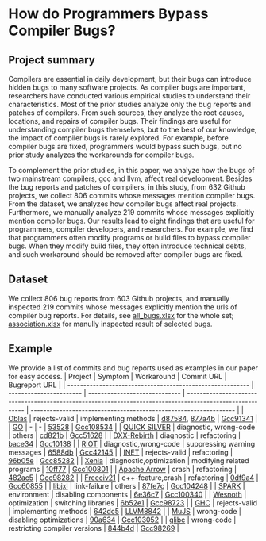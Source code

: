 # How do Programmers Bypass Compiler Bugs?
## Project summary
Compilers are essential in daily development, but their bugs can introduce hidden bugs to many software projects. As compiler bugs are important, researchers have conducted various empirical studies to understand their characteristics. Most of the prior studies analyze only the bug reports and patches of compilers. From such sources, they analyze the root causes, locations, and repairs of compiler bugs. Their findings are useful for understanding compiler bugs themselves, but to the best of our knowledge, the impact of compiler bugs is rarely explored. For example, before compiler bugs are fixed, programmers would bypass such bugs, but no prior study analyzes the workarounds for compiler bugs.

To complement the prior studies, in this paper, we analyze how the bugs of two mainstream compilers, gcc and llvm, affect real development. Besides the bug reports and patches of compilers, in this study, from 632 Github projects, we collect 806 commits whose messages mention compiler bugs. From the dataset, we analyzes how compiler bugs affect real projects. Furthermore, we manually analyze 219 commits whose messages explicitly mention compiler bugs. Our results lead to eight findings that are useful for programmers, compiler developers, and researchers. For example, we find that programmers often modify programs or build files to bypass compiler bugs. When they modify build files, they often introduce technical debts, and such workaround should be removed after compiler bugs are fixed.
## Dataset
We collect 806 bug reports from 603 Github projects, and manually inspected 219 commits whose messages explicitly mention the urls of compiler bug reports. For details, see [all_bugs.xlsx](https://github.com/Chandlerooo/CompilerWorkaround/blob/main/all_bugs.xlsx) for the whole set; [association.xlsx](https://github.com/Chandlerooo/CompilerWorkaround/blob/main/association.xlsx) for manully inspected result of selected bugs.
## Example
We provide a list of commits and bug reports used as examples in our paper for easy access.
| Project                                                   | Symptom                 | Workaround                    | Commit URL                                                                                                | Bugreport URL                                                    |
| --------------------------------------------------------- | ----------------------- | ----------------------------- | --------------------------------------------------------------------------------------------------------- | ---------------------------------------------------------------- |
| [Oblas](https://github.com/sleepybishop/oblas)            | rejects-valid           | implementing methods          | [d87584](https://github.com/sleepybishop/oblas/commit/d8758407869a6b0a2051c60509734220707a9ae6),  [877a4b](https://github.com/sleepybishop/oblas/commit/877a4bffae1bcb18d74015889a11ae0b2d6cbb12)          | [Gcc91341](https://gcc.gnu.org/bugzilla/show_bug.cgi?id=91341)   |
| [GO](https://github.com/golang/go)                        | -                       | -                             | [53528](https://github.com/golang/go/pull/53528)                                                          | [Gcc108534](https://gcc.gnu.org/bugzilla/show_bug.cgi?id=108534) |
| [QUICK SILVER](https://github.com/BossHobby/QUICKSILVER)  | diagnostic, wrong-code  | others                        | [cd821b](https://github.com/BossHobby/QUICKSILVER/commit/cd821b919d0ca514b6ea3c6ff3dd39e6be63d1c4)        | [Gcc51628](https://gcc.gnu.org/bugzilla/show_bug.cgi?id=51628)   |
| [DXX-Rebirth](https://github.com/dxx-rebirth/dxx-rebirth) | diagnostic              | refactoring                   | [bace34](https://github.com/dxx-rebirth/dxx-rebirth/commit/bace34343789cbab2995d0c22aa6822b9e5b67ce)      | [Gcc10138](https://gcc.gnu.org/bugzilla/show_bug.cgi?id=10138)   |
| [RIOT](https://github.com/albertolaros/RIOT-security)     | diagnostic,wrong-code   | suppressing warning messages  | [6588db](https://github.com/albertolaros/RIOT-security/commit/6588db65805c01c8ceb8d6c7cddb41602b30d1f7)   | [Gcc42145](https://gcc.gnu.org/bugzilla/show_bug.cgi?id=42145)   |
| [INET](https://github.com/inet-framework/inet)            | rejects-valid           | refactoring                   | [96b05e](https://github.com/inet-framework/inet/commit/96b05e617a8e3506fc5a7460a14dd04d377b3c2f)          | [Gcc85282](https://gcc.gnu.org/bugzilla/show_bug.cgi?id=85282)   |
| [Xenia](https://github.com/xenia-project/xenia/commit)    | diagnostic,optimization | modifying related programs    | [10ff77](https://github.com/xenia-project/xenia/commit/10ff77a24f25827021a900b730e8868b878b1f14)          | [Gcc100801](https://gcc.gnu.org/bugzilla/show_bug.cgi?id=100801) |
| [Apache Arrow](https://github.com/apache/arrow)           | crash                   | refactoring                   | [482ac5](https://github.com/apache/arrow/commit/482ac5fa763f48efca8f83560da51fff1084df49)                 | [Gcc98282](https://gcc.gnu.org/bugzilla/show_bug.cgi?id=98282)   |
| [Freeciv21](https://github.com/longturn/freeciv21)        | c++-feature,crash       | refactoring                   | [0df9a4](https://github.com/longturn/freeciv21/commit/0df9a42647cb904d51ab2b225539edb81982382d)           | [Gcc60855](https://gcc.gnu.org/bugzilla/show_bug.cgi?id=60855)   |
| [libjxl](https://github.com/libjxl/libjxl)                | link-failure            | others                        | [87fe7c](https://github.com/libjxl/libjxl/commit/87fe7c16e1fb2e21b6a1dca26782950ae1559d99)                | [Gcc104248](https://gcc.gnu.org/bugzilla/show_bug.cgi?id=104248) |
| [SPARK](https://github.com/spack/spack)                   | environment             | disabling components          | [6e36c7](https://github.com/spack/spack/commit/6e36c71d6873d5b2feb9494f670b0277a9e68649)                  | [Gcc100340](https://gcc.gnu.org/bugzilla/show_bug.cgi?id=100340) |
| [Wesnoth](https://github.com/wesnoth/wesnoth)             | optimization            | switching libraries           | [6b52e1](https://github.com/wesnoth/wesnoth/commit/6b52e1f76a8aa00976d22b7a05e33d4f26a8101b?diff=unified) | [Gcc98723](https://gcc.gnu.org/bugzilla/show_bug.cgi?id=98723)   |
| [GHC](https://github.com/strake/ghc)                      | rejects-valid           | implementing methods          | [642dc5](https://github.com/strake/ghc/commit/642dc5ee134250aaf7ab3c5c2b4ceb532625608d)                   | [LLVM8842](http://llvm.org/bugs/show_bug.cgi?id=8842)            |
| [MuJS](https://github.com/ArtifexSoftware/mujs)           | wrong-code              | disabling optimizations       | [90a634](https://github.com/ArtifexSoftware/mujs/commit/90a63426ee93d9079a032740e519988e26d1949c)         | [Gcc103052](https://gcc.gnu.org/bugzilla/show_bug.cgi?id=103052) |
| [glibc](https://github.com/MIPS/glibc)                    | wrong-code              | restricting compiler versions | [844b4d](https://github.com/MIPS/glibc/commit/844b4d8b4b937fe6943d2c0c80ce7d871cdb1eb5)                   | [Gcc98269](https://gcc.gnu.org/bugzilla/show_bug.cgi?id=98269)   |

<!-- ~\href{\ExampleURL}{[Oblas]} -->

